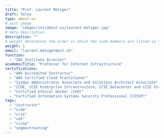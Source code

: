 ```yaml
---
title: "Prof. Laurent Metzger"
draft: false
type: about-us
# post image
image: "images/ins/about-us/laurent-metzger.jpg"
# meta description
description: ""
# weight determines the order in which the team members are listed in the about us page
weight: 1
email: "laurent.metzger@ost.ch"
function: 
  - "INS Institute Director"
academicTitle: "Professor for Internet Infrastructure"
certifications:
  - "AWS Accredited Instructor"
  - "AWS Certified Cloud Practitioner"
  - "SysOps Administrator Associate and Solutions Architect Associate"
  - "CCDE, CCIE Enterprise Infrastructure, CCIE Datacenter and CCIE Storage Networking"
  - "Certified Ethical Hacker (CEH)"
  - "Certified Information Systems Security Professional (CISSP)"
tags: 
  - "instructor"
  - "ccde"
  - "ccie"
  - "ceh"
  - "cissp"
  - "segmentrouting"
---
```



<!-- - "Director of AWS Academy"  
- "Lecturer for 'Computer Networks 1 & 2', 'Software Defined Networks' and 'Cloud Infrastructure'"
- "Internet Infrastructure of the Future"
- "Network Security" -->
